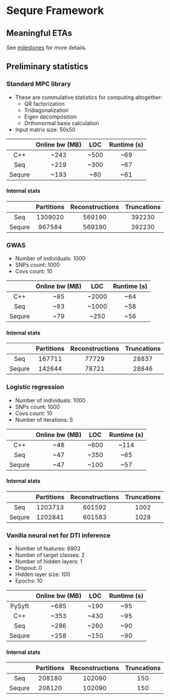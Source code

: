 # Sequre Framework

## Meaningful ETAs

See [milestones](https://github.com/0xTCG/sequre-dsl/milestones?direction=desc&sort=due_date&state=open) for more details.

## Preliminary statistics

### Standard MPC library

- These are cummulative statistics for computing altogether:
  - QR factorization
  - Tridiagonalization
  - Eigen decomposition
  - Orthonormal basis calculation
- Input matrix size: 50x50

|        | Online bw (MB) |  LOC  | Runtime (s) |
|:------:|:--------------:|:-----:|:-----------:|
|   C++  |      ~243      |  ~500 |     ~69     |
|   Seq  |      ~219      |  ~300 |     ~67     |
| Sequre |      ~193      |  ~80  |     ~61     |

#### Internal stats

|        | Partitions | Reconstructions | Truncations |
|:------:|:----------:|:---------------:|:-----------:|
|   Seq  |  1309020   |      569190     |   392230    |
| Sequre |   967584   |      569190     |   392230    |

### GWAS

- Number of individuals: 1000
- SNPs count: 1000
- Covs count: 10

|        | Online bw (MB) |  LOC  | Runtime (s) |
|:------:|:--------------:|:-----:|:-----------:|
|   C++  |       ~85      | ~2000 |     ~64     |
|   Seq  |       ~83      | ~1000 |     ~58     |
| Sequre |       ~79      |  ~250 |     ~56     |

#### Internal stats

|        | Partitions | Reconstructions | Truncations |
|:------:|:----------:|:---------------:|:-----------:|
|   Seq  |   167711   |      77729      |   28837     |
| Sequre |   142644   |      78721      |   28846     |

### Logistic regression

- Number of individuals: 1000
- SNPs count: 1000
- Covs count: 10
- Number of iterations: 5

|        | Online bw (MB) |  LOC  | Runtime (s) |
|:------:|:--------------:|:-----:|:-----------:|
|   C++  |       ~48      |  ~600 |    ~114     |
|   Seq  |       ~47      |  ~350 |     ~65     |
| Sequre |       ~47      |  ~100 |     ~57     |

#### Internal stats

|        | Partitions | Reconstructions | Truncations |
|:------:|:----------:|:---------------:|:-----------:|
|   Seq  |   1203713  |      601592     |    1002     |
| Sequre |   1202841  |      601583     |    1028     |

### Vanilla neural net for DTI inference

- Number of features: 6903
- Number of target classes: 2
- Number of hidden layers: 1
- Dropout: 0
- Hidden layer size: 100
- Epochs: 10

|        | Online bw (MB) |  LOC  | Runtime (s) |
|:------:|:--------------:|:-----:|:-----------:|
| PySyft |      ~685      |  ~190 |     ~95     |
|   C++  |      ~353      |  ~430 |     ~95     |
|   Seq  |      ~286      |  ~260 |     ~90     |
| Sequre |      ~258      |  ~150 |     ~90     |

#### Internal stats

|        | Partitions | Reconstructions | Truncations |
|:------:|:----------:|:---------------:|:-----------:|
|   Seq  |   208180   |      102090     |     150     |
| Sequre |   208120   |      102090     |     150     |
